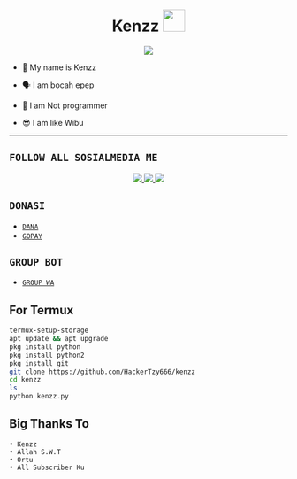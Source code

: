 <h1 align="center">Kenzz <img src="https://www.mediafire.com/view/5ptg13w7etebsff/ppp.png/file" width="40px" alt=""><br></h1>
<p align="center">
<img src="https://www.mediafire.com/view/5ptg13w7etebsff/ppp.png/file" />
</p>

<p align="center">

- 👼 My name is Kenzz

- 🗣️ I am bocah epep

- 🔭 I am Not programmer
 
- 😎 I am like Wibu
</p>

-------

## ```FOLLOW ALL SOSIALMEDIA ME```
<p align="center">
<a href="https://www.instagram.com/invites/contact/?i=oylo838a0iz3&utm_content=mqhp1gr"><img src="https://img.shields.io/badge/Instagram-E4405F?style=for-the-badge&logo=instagram&logoColor=white"/> 
<a href="https://wa.me/6287853021508"><img src="https://img.shields.io/badge/WhatsApp-25D366?style=for-the-badge&logo=whatsapp&logoColor=white" />
<a href="https://youtube.com/@k3nzzmaker"><img src="https://img.shields.io/badge/YouTube k3nzzmaker-ff0000?style=for-the-badge&logo=youtube&logoColor=ff000000&link=https://youtube.com/k3nzzmaker" /><a>
</p>

## ```DONASI```

- [`DANA`](087853021508)
- [`GOPAY`](087853021508)

## ```GROUP BOT```

- [`GROUP WA`](https://chat.whatsapp.com/GNLvQFdrcoE8eJKhmOof4H)

## For Termux
```bash
termux-setup-storage
apt update && apt upgrade
pkg install python
pkg install python2
pkg install git
git clone https://github.com/HackerTzy666/kenzz
cd kenzz
ls
python kenzz.py
```
## Big Thanks To
 ```
• Kenzz
• Allah S.W.T
• Ortu
• All Subscriber Ku
```
